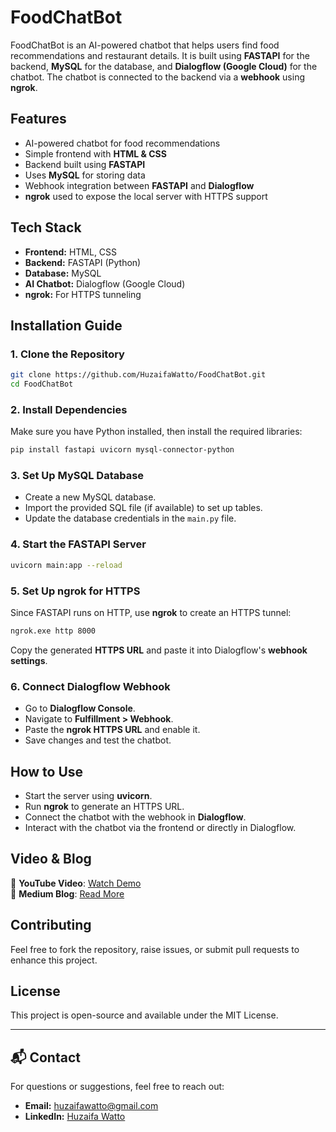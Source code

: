 # FoodChatBot

FoodChatBot is an AI-powered chatbot that helps users find food recommendations and restaurant details. It is built using **FASTAPI** for the backend, **MySQL** for the database, and **Dialogflow (Google Cloud)** for the chatbot. The chatbot is connected to the backend via a **webhook** using **ngrok**.

## Features
- AI-powered chatbot for food recommendations
- Simple frontend with **HTML & CSS**
- Backend built using **FASTAPI**
- Uses **MySQL** for storing data
- Webhook integration between **FASTAPI** and **Dialogflow**
- **ngrok** used to expose the local server with HTTPS support

## Tech Stack
- **Frontend:** HTML, CSS
- **Backend:** FASTAPI (Python)
- **Database:** MySQL
- **AI Chatbot:** Dialogflow (Google Cloud)
- **ngrok:** For HTTPS tunneling

## Installation Guide

### 1. Clone the Repository
```sh
git clone https://github.com/HuzaifaWatto/FoodChatBot.git
cd FoodChatBot
```

### 2. Install Dependencies
Make sure you have Python installed, then install the required libraries:
```sh
pip install fastapi uvicorn mysql-connector-python
```

### 3. Set Up MySQL Database
- Create a new MySQL database.
- Import the provided SQL file (if available) to set up tables.
- Update the database credentials in the `main.py` file.

### 4. Start the FASTAPI Server
```sh
uvicorn main:app --reload
```

### 5. Set Up ngrok for HTTPS
Since FASTAPI runs on HTTP, use **ngrok** to create an HTTPS tunnel:
```sh
ngrok.exe http 8000
```
Copy the generated **HTTPS URL** and paste it into Dialogflow's **webhook settings**.

### 6. Connect Dialogflow Webhook
- Go to **Dialogflow Console**.
- Navigate to **Fulfillment > Webhook**.
- Paste the **ngrok HTTPS URL** and enable it.
- Save changes and test the chatbot.

## How to Use
- Start the server using **uvicorn**.
- Run **ngrok** to generate an HTTPS URL.
- Connect the chatbot with the webhook in **Dialogflow**.
- Interact with the chatbot via the frontend or directly in Dialogflow.

## Video & Blog
🎥 **YouTube Video**: [Watch Demo](#https://youtu.be/kWXNNT_rNXY?si=7V0cT9LoYosMW5rW)  
📝 **Medium Blog**: [Read More](#https://medium.com/@huzaifawatto/building-foodchatbot-an-ai-powered-food-recommendation-chatbot-%EF%B8%8F-b92ad578c134)

## Contributing
Feel free to fork the repository, raise issues, or submit pull requests to enhance this project.

## License
This project is open-source and available under the MIT License.

---

## 📬 Contact

For questions or suggestions, feel free to reach out:

- **Email:** huzaifawatto@gmail.com
- **LinkedIn:** [Huzaifa Watto](https://www.linkedin.com/in/huzaifawatto/)

